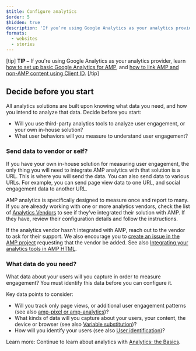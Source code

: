 ```yaml
---
$title: Configure analytics
$order: 5
$hidden: true
description: 'If you’re using Google Analytics as your analytics provider, learn how to set up basic Google Analytics for AMP and how to link AMP and non-AMP content using Client ID'
formats:
  - websites
  - stories
---
```


[tip]
**TIP –** If you're using Google Analytics as your analytics provider, learn [how to set up basic Google Analytics for AMP](https://developers.google.com/analytics/devguides/collection/amp-analytics/#basic_setup_to_measure_page_views), and [how to link AMP and non-AMP content using Client ID](https://support.google.com/analytics/answer/7486764).
[/tip]

## Decide before you start

All analytics solutions are built upon knowing what data you need,
and how you intend to analyze that data. Decide before you start:

- Will you use third-party analytics tools to analyze user engagement,
  or your own in-house solution?
- What user behaviors will you measure to understand user engagement?

### Send data to vendor or self?

If you have your own in-house solution for measuring user engagement,
the only thing you will need to integrate AMP analytics with that solution is a URL.
This is where you will send the data.
You can also send data to various URLs.
For example, you can send page view data to one URL,
and social engagement data to another URL.

AMP analytics is specifically designed to measure once and report to many.
If you are already working with one or more analytics vendors,
check the list of [Analytics Vendors](analytics-vendors.md) to see if they’ve integrated their solution with AMP.
If they have, review their configuration details and follow the instructions.

If the analytics vendor hasn’t integrated with AMP,
reach out to the vendor to ask for their support.
We also encourage you to [create an issue in the AMP project](https://github.com/ampproject/amphtml/issues/new)
requesting that the vendor be added.
See also
[Integrating your analytics tools in AMP HTML](https://github.com/ampproject/amphtml/blob/master/extensions/amp-analytics/integrating-analytics.md).

### What data do you need?

What data about your users will you capture in order to measure engagement?
You must identify this data before you can configure it.

Key data points to consider:

- Will you track only page views, or additional user engagement patterns
  (see also [amp-pixel or amp-analytics](analytics_basics.md#use-amp-pixel-or-amp-analytics))?
- What kinds of data will you capture about your users, your content,
  the device or browser (see also [Variable substitution](analytics_basics.md#variable-substitution))?
- How will you identify your users (see also [User identification](analytics_basics.md#user-identification))?

Learn more: Continue to learn about analytics with [Analytics: the Basics](analytics_basics.md).
